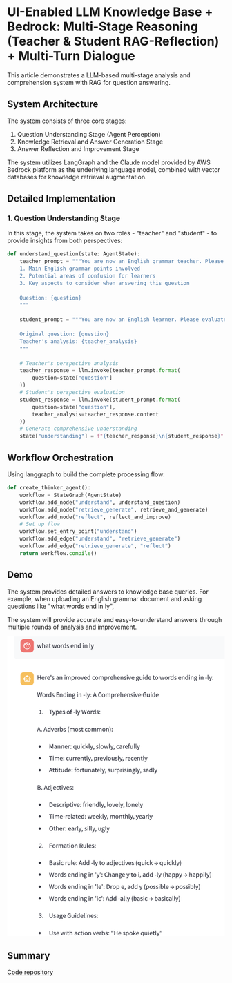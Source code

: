 
# UI-Enabled LLM Knowledge Base + Bedrock: Multi-Stage Reasoning (Teacher & Student RAG-Reflection) + Multi-Turn Dialogue

This article demonstrates a LLM-based multi-stage analysis and comprehension system with RAG for question answering.

## System Architecture

The system consists of three core stages:

1. Question Understanding Stage (Agent Perception)
2. Knowledge Retrieval and Answer Generation Stage
3. Answer Reflection and Improvement Stage

The system utilizes LangGraph and the Claude model provided by AWS Bedrock platform as the underlying language model, combined with vector databases for knowledge retrieval augmentation.

## Detailed Implementation

### 1. Question Understanding Stage

In this stage, the system takes on two roles - "teacher" and "student" - to provide insights from both perspectives:

```python
def understand_question(state: AgentState):
    teacher_prompt = """You are now an English grammar teacher. Please analyze the learner's question and identify:
    1. Main English grammar points involved
    2. Potential areas of confusion for learners
    3. Key aspects to consider when answering this question
    
    Question: {question}
    """
    
    student_prompt = """You are now an English learner. Please evaluate if the teacher's analysis helps understand the question:
    
    Original question: {question}
    Teacher's analysis: {teacher_analysis}
    """
    
    # Teacher's perspective analysis
    teacher_response = llm.invoke(teacher_prompt.format(
        question=state["question"]
    ))
    # Student's perspective evaluation
    student_response = llm.invoke(student_prompt.format(
        question=state["question"],
        teacher_analysis=teacher_response.content
    ))
    # Generate comprehensive understanding
    state["understanding"] = f"{teacher_response}\n{student_response}"
```

## Workflow Orchestration

Using langgraph to build the complete processing flow:

```python
def create_thinker_agent():
    workflow = StateGraph(AgentState)
    workflow.add_node("understand", understand_question)
    workflow.add_node("retrieve_generate", retrieve_and_generate)
    workflow.add_node("reflect", reflect_and_improve)
    # Set up flow
    workflow.set_entry_point("understand")
    workflow.add_edge("understand", "retrieve_generate")
    workflow.add_edge("retrieve_generate", "reflect")
    return workflow.compile()
```

## Demo

The system provides detailed answers to knowledge base queries. For example, when uploading an English grammar document and asking questions like "what words end in ly",

The system will provide accurate and easy-to-understand answers through multiple rounds of analysis and improvement.

![](../pics/3_thinker_demo_en.png)

## Summary

[Code repository](../code/3_LangGraph_Bedrock_Thinker_Framework_with_UI/demo.py)